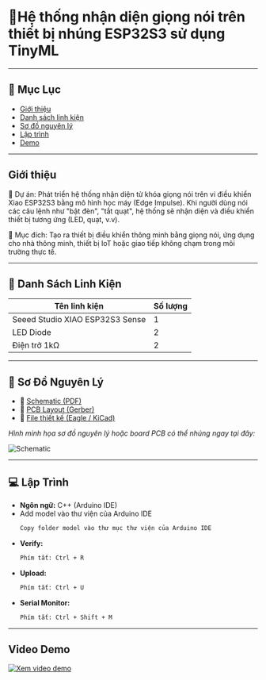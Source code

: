 # 🔌Hệ thống nhận diện giọng nói trên thiết bị nhúng ESP32S3 sử dụng TinyML 

---

## 📑 Mục Lục

- [Giới thiệu](#giới-thiệu)
- [Danh sách linh kiện](#danh-sách-linh-kiện)
- [Sơ đồ nguyên lý](#sơ-đồ-nguyên-lý)
- [Lập trình](#lập-trình)
- [Demo](#demo)

---

## Giới thiệu

📌 Dự án: Phát triển hệ thống nhận diện từ khóa giọng nói trên vi điều khiển Xiao ESP32S3 bằng mô hình học máy (Edge Impulse). Khi người dùng nói các câu lệnh như "bật đèn", "tắt quạt", hệ thống sẽ nhận diện và điều khiển thiết bị tương ứng (LED, quạt, v.v).

🎯 Mục đích: Tạo ra thiết bị điều khiển thông minh bằng giọng nói, ứng dụng cho nhà thông minh, thiết bị IoT hoặc giao tiếp không chạm trong môi trường thực tế.

---


## 🧰 Danh Sách Linh Kiện

| Tên linh kiện                       | Số lượng | 
|-------------------------------------|----------|
| Seeed Studio XIAO ESP32S3 Sense     | 1        | 
| LED Diode                           | 2        | 
| Điện trở 1kΩ                        | 2        | 


---

## 🔧 Sơ Đồ Nguyên Lý

- 📎 [Schematic (PDF)](docs/schematic.pdf)
- 📎 [PCB Layout (Gerber)](docs/gerber.zip)
- 📎 [File thiết kế (Eagle / KiCad)](docs/project.kicad_pcb)

_Hình minh họa sơ đồ nguyên lý hoặc board PCB có thể nhúng ngay tại đây:_

![Schematic](docs/images/schematic.png)


---

## 💻 Lập Trình 

- **Ngôn ngữ:** C++ (Arduino IDE)
- Add model vào thư viện của Arduino IDE
  ```bash
  Copy folder model vào thư mục thư viện của Arduino IDE
- **Verify:**
  ```bash
  Phím tắt: Ctrl + R
- **Upload:**
  ```bash
  Phím tắt: Ctrl + U
- **Serial Monitor:**
  ```bash
  Phím tắt: Ctrl + Shift + M

---


## Video Demo


[![Xem video demo](https://img.youtube.com/vi/V25H6bmhsMc/0.jpg)](https://youtu.be/V25H6bmhsMc)
